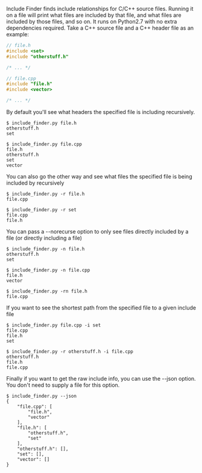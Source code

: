 Include Finder finds include relationships for C/C++ source files. Running it on a file will print what files are included by that file, and what files are included by those files, and so on. It runs on Python2.7 with no extra dependencies required. Take a C++ source file and a C++ header file as an example:

```C++
// file.h
#include <set>
#include "otherstuff.h"

/* ... */
```

```C++
// file.cpp
#include "file.h"
#include <vector>

/* ... */
```

By default you'll see what headers the specified file is including recursively.

```Shell
$ include_finder.py file.h
otherstuff.h
set

$ include_finder.py file.cpp
file.h
otherstuff.h
set
vector
```

You can also go the other way and see what files the specified file is being included by recursively

```Shell
$ include_finder.py -r file.h
file.cpp

$ include_finder.py -r set
file.cpp
file.h
```

You can pass a --norecurse option to only see files directly included by a file (or directly including a file)

```Shell
$ include_finder.py -n file.h
otherstuff.h
set

$ include_finder.py -n file.cpp
file.h
vector

$ include_finder.py -rn file.h
file.cpp
```

If you want to see the shortest path from the specified file to a given include file

```Shell
$ include_finder.py file.cpp -i set
file.cpp
file.h
set

$ include_finder.py -r otherstuff.h -i file.cpp
otherstuff.h
file.h
file.cpp
```

Finally if you want to get the raw include info, you can use the --json option. You don't need to supply a file for this option.

```Shell
$ include_finder.py --json
{
    "file.cpp": [
        "file.h",
        "vector"
    ],
    "file.h": [
        "otherstuff.h",
        "set"
    ],
    "otherstuff.h": [],
    "set": [],
    "vector": []
}
```

